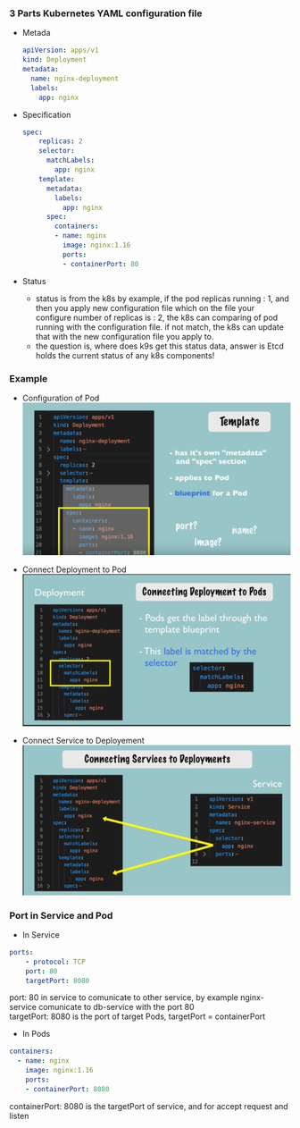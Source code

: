 ### 3 Parts Kubernetes YAML configuration file
- Metada

    ``` yaml
    apiVersion: apps/v1
    kind: Deployment
    metadata:
      name: nginx-deployment
      labels:
        app: nginx 
    ```

- Specification
    ``` yaml
    spec: 
        replicas: 2   
        selector:
          matchLabels:
            app: nginx
        template:
          metadata:
            labels:
              app: nginx
          spec:   
            containers:
            - name: nginx
              image: nginx:1.16
              ports:
              - containerPort: 80
    ```
- Status
    - status is from the k8s
    by example, if the pod replicas running : 1, and then you apply new configuration file which on the file your configure number of replicas is : 2, the k8s can comparing of pod running with the configuration file. if not match, the k8s can update that with the new configuration file you apply to.
    - the question is, where does k9s get this status data, answer is Etcd holds the current status of any k8s components!

### Example
- Configuration of Pod
    ![images](https://github.com/ikromnurrohim/kubernetes/blob/master/assets/template-pod.png)


- Connect Deployment to Pod
    ![images](https://github.com/ikromnurrohim/kubernetes/blob/master/assets/connection-depl-to-pods.png)


- Connect Service to Deployement
    ![images](https://github.com/ikromnurrohim/kubernetes/blob/master/assets/connection-service-to-depl.png)

### Port in Service and Pod

- In Service
``` yaml
ports:
    - protocol: TCP
    port: 80
    targetPort: 8080
```    
port: 80 in service to comunicate to other service, by example nginx-service comunicate to db-service with the port 80 </br>
targetPort: 8080 is the port of target Pods, targetPort = containerPort

- In Pods
``` yaml
containers:
  - name: nginx
    image: nginx:1.16
    ports:
    - containerPort: 8080
```     
containerPort: 8080 is the targetPort of service, and for accept request and listen
